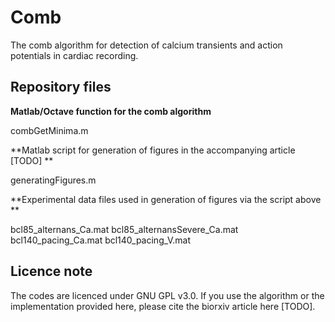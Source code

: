 # Comb
The comb algorithm for detection of calcium transients and action potentials in cardiac recording.

## Repository files

**Matlab/Octave function for the comb algorithm**

combGetMinima.m

**Matlab script for generation of figures in the accompanying article [TODO] **

generatingFigures.m

**Experimental data files used in generation of figures via the script above **

bcl85_alternans_Ca.mat
bcl85_alternansSevere_Ca.mat
bcl140_pacing_Ca.mat
bcl140_pacing_V.mat

## Licence note
The codes are licenced under GNU GPL v3.0. If you use the algorithm or the implementation provided here, please cite the biorxiv article here [TODO].
